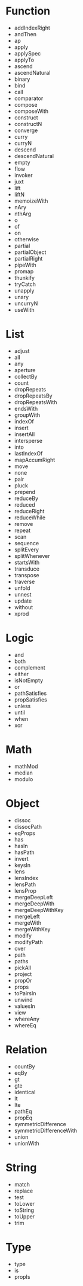 # Function

- addIndexRight
- andThen
- ap
- apply
- applySpec
- applyTo
- ascend
- ascendNatural
- binary
- bind
- call
- comparator
- compose
- composeWith
- construct
- constructN
- converge
- curry
- curryN
- descend
- descendNatural
- empty
- flow
- invoker
- juxt
- lift
- liftN
- memoizeWith
- nAry
- nthArg
- o
- of
- on
- otherwise
- partial
- partialObject
- partialRight
- pipeWith
- promap
- thunkify
- tryCatch
- unapply
- unary
- uncurryN
- useWith

# List

- adjust
- all
- any
- aperture
- collectBy
- count
- dropRepeats
- dropRepeatsBy
- dropRepeatsWith
- endsWith
- groupWith
- indexOf
- insert
- insertAll
- intersperse
- into
- lastIndexOf
- mapAccumRight
- move
- none
- pair
- pluck
- prepend
- reduceBy
- reduced
- reduceRight
- reduceWhile
- remove
- repeat
- scan
- sequence
- splitEvery
- splitWhenever
- startsWith
- transduce
- transpose
- traverse
- unfold
- unnest
- update
- without
- xprod

# Logic

- and
- both
- complement
- either
- isNotEmpty
- or
- pathSatisfies
- propSatisfies
- unless
- until
- when
- xor

# Math

- mathMod
- median
- modulo

# Object

- dissoc
- dissocPath
- eqProps
- has
- hasIn
- hasPath
- invert
- keysIn
- lens
- lensIndex
- lensPath
- lensProp
- mergeDeepLeft
- mergeDeepWith
- mergeDeepWithKey
- mergeLeft
- mergeWith
- mergeWithKey
- modify
- modifyPath
- over
- path
- paths
- pickAll
- project
- propOr
- props
- toPairsIn
- unwind
- valuesIn
- view
- whereAny
- whereEq

# Relation

- countBy
- eqBy
- gt
- gte
- identical
- lt
- lte
- pathEq
- propEq
- symmetricDifference
- symmetricDifferenceWith
- union
- unionWith

# String

- match
- replace
- test
- toLower
- toString
- toUpper
- trim

# Type

- type
- is
- propIs
